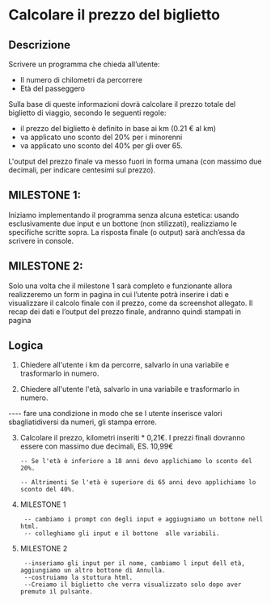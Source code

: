 # Calcolare il prezzo del biglietto

## Descrizione
Scrivere un programma che chieda all’utente:
- Il numero di chilometri da percorrere
- Età del passeggero

Sulla base di queste informazioni dovrà calcolare il prezzo totale del biglietto di viaggio, secondo le seguenti regole:
- il prezzo del biglietto è definito in base ai km (0.21 € al km)
- va applicato uno sconto del 20% per i minorenni
- va applicato uno sconto del 40% per gli over 65.

L'output del prezzo finale va messo fuori in forma umana (con massimo due decimali, per indicare centesimi sul prezzo).

## MILESTONE 1:

Iniziamo implementando il programma senza alcuna estetica: usando esclusivamente due input e un bottone (non stilizzati), realizziamo le specifiche scritte sopra. La risposta finale (o output) sarà anch’essa da scrivere in console.

## MILESTONE 2:

Solo una volta che il milestone 1 sarà completo e funzionante allora realizzeremo un form in pagina in cui l’utente potrà inserire i dati e visualizzare il calcolo finale con il prezzo, come da screenshot allegato. Il recap dei dati e l’output del prezzo finale, andranno quindi stampati in pagina

## Logica

1. Chiedere all'utente i km da percorre, salvarlo in una variabile e trasformarlo in numero.

2. Chiedere all'utente l'età, salvarlo in una variabile e trasformarlo in numero.

---- fare una condizione in modo che se l utente inserisce valori sbagliatidiversi da numeri, gli stampa errore.


3. Calcolare il prezzo, kilometri inseriti * 0,21€.
   I prezzi finali dovranno essere con massimo due decimali, ES. 10,99€

       -- Se l'età è inferiore a 18 anni devo applichiamo lo sconto del 20%.

       -- Altrimenti Se l'età è superiore di 65 anni devo applichiamo lo sconto del 40%.

4. MILESTONE 1

        -- cambiamo i prompt con degli input e aggiugniamo un bottone nell html.
        -- colleghiamo gli input e il bottone  alle variabili. 

5. MILESTONE 2

        --inseriamo gli input per il nome, cambiamo l input dell età, aggiungiamo un altro bottone di Annulla.
        --costruiamo la stuttura html.
        --Creiamo il biglietto che verra visualizzato solo dopo aver premuto il pulsante. 
        



